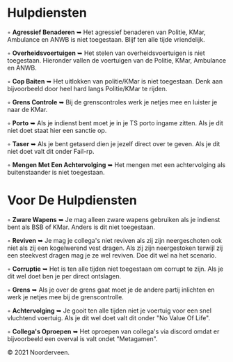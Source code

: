 # Hulpdiensten 

◦ <b>Agressief Benaderen</b> ➥ Het agressief benaderen van Politie, KMar, Ambulance en ANWB is niet toegestaan. Blijf ten alle tijde vriendelijk.

◦ <b>Overheidsvoertuigen</b> ➥ Het stelen van overheidsvoertuigen is niet toegestaan. Hieronder vallen de voertuigen van de Politie, KMar, Ambulance en ANWB.

◦ <b>Cop Baiten</b> ➥ Het uitlokken van politie/KMar is niet toegestaan. Denk aan bijvoorbeeld door heel hard langs Politie/KMar te rijden.

◦ <b>Grens Controle</b> ➥ Bij de grenscontroles werk je netjes mee en luister je naar de KMar. 

◦ <b>Porto</b> ➥ Als je indienst bent moet je in je TS porto ingame zitten. Als je dit niet doet staat hier een sanctie op.

◦ <b>Taser</b> ➥ Als je bent getaserd dien je jezelf direct over te geven. Als je dit niet doet valt dit onder Fail-rp.

◦ <b>Mengen Met Een Achtervolging</b> ➥ Het mengen met een achtervolging als buitenstaander is niet toegestaan.

# Voor De Hulpdiensten

◦ <b>Zware Wapens</b> ➥ Je mag alleen zware wapens gebruiken als je indienst bent als BSB of KMar. Anders is dit niet toegestaan.

◦ <b>Reviven</b> ➥ Je mag je collega's niet reviven als zij zijn neergeschoten ook niet als zij een kogelwerend vest dragen. Als zij zijn neergestoken terwijl zij een steekvest dragen mag je ze wel reviven. Doe dit wel na het scenario.

◦ <b>Corruptie</b> ➥ Het is ten alle tijden niet toegestaan om corrupt te zijn. Als je dit wel doet ben je per direct ontslagen.

◦ <b>Grens</b> ➥ Als je over de grens gaat moet je de andere partij inlichten en werk je netjes mee bij de grenscontrolle.

◦ <b>Achtervolging</b> ➥ Je gooit ten alle tijden niet je voertuig voor een snel vluchtend voertuig. Als je dit wel doet valt dit onder "No Value Of Life".

◦ <b>Collega's Oproepen</b> ➥ Het oproepen van collega's via discord omdat er bijvoorbeeld een overval is valt ondet "Metagamen".

© 2021 Noorderveen.
